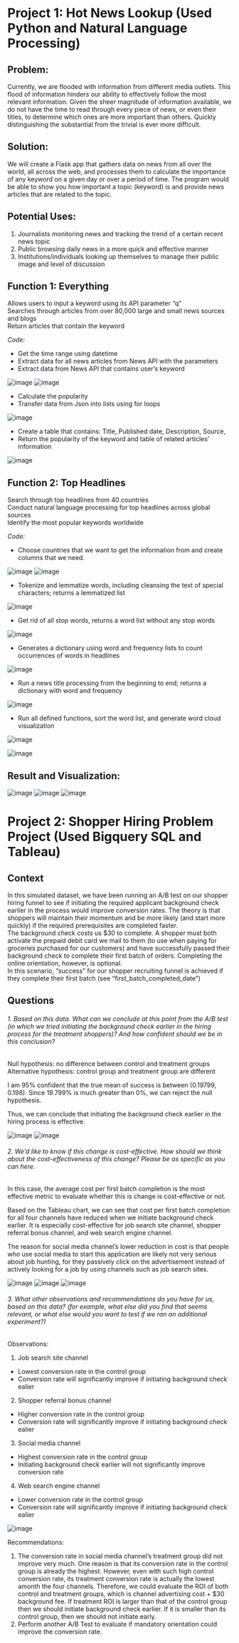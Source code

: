 # Project 1: Hot News Lookup (Used Python and Natural Language Processing)

## Problem:
Currently, we are flooded with information from different media outlets. This flood of information hinders our ability to effectively follow the most relevant information. Given the sheer magnitude of information available, we do not have the time to read through every piece of news, or even their titles, to determine which ones are more important than others. Quickly distinguishing the substantial from the trivial is ever more difficult.

## Solution:
We will create a Flask app that gathers data on news from all over the world, all across the web, and processes them to calculate the importance of any keyword on a given day or over a period of time. The program would be able to show you how important a topic (keyword) is and provide news articles that are related to the topic.

## Potential Uses:
1. Journalists monitoring news and tracking the trend of a certain recent news topic
2. Public browsing daily news in a more quick and effective manner
3. Institutions/individuals looking up themselves to manage their public image and level of discussion

## Function 1: Everything
Allows users to input a keyword using its API parameter “q” <br>
Searches through articles from over 80,000 large and small news sources and blogs <br>
Return articles that contain the keyword <br>

*Code:*
  - Get the time range using datetime 
  - Extract data for all news articles from News API with the parameters
  - Extract data from News API that contains user’s keyword
 
![image](https://user-images.githubusercontent.com/120151846/206617246-67a0f938-094a-4736-8fa2-a00633e6e766.png)
![image](https://user-images.githubusercontent.com/120151846/206617408-13947833-3e16-4a38-947e-4c6079ebac21.png)

  - Calculate the popularity
  - Transfer data from Json into lists using for loops
 
![image](https://user-images.githubusercontent.com/120151846/206617522-eb1823bb-8683-4715-98ed-433bd909f834.png)

  - Create a table that contains: Title, Published date, Description, Source, 
  - Return the popularity of the keyword and table of related articles’ information
 
 ![image](https://user-images.githubusercontent.com/120151846/206617821-0f558f8a-ede3-4ff2-bafb-45f06ec8ed49.png)
 
## Function 2: Top Headlines
Search through top headlines from 40 countries <br>
Conduct natural language processing for top headlines across global sources <br>
Identify the most popular keywords worldwide <br>

*Code:*
  - Choose countries that we want to get the information from and create columns that we need.
 
 ![image](https://user-images.githubusercontent.com/120151846/206617974-64603f74-006a-49eb-b16a-75c6d6caaed7.png)
 ![image](https://user-images.githubusercontent.com/120151846/206618036-525bc2e7-350a-45cf-9682-209ceed067e6.png)
 
  - Tokenize and lemmatize words, including cleansing the text of special characters; returns a lemmatized list
 
![image](https://user-images.githubusercontent.com/120151846/206618111-4402a141-d9e8-47b6-925f-2f360566e681.png)

  - Get rid of all stop words, returns a word list without any stop words
 
![image](https://user-images.githubusercontent.com/120151846/206618190-132842e2-b9df-405f-bc3f-d7b9439d88cc.png)

  - Generates a dictionary using word and frequency lists to count occurrences of words in headlines
 
 ![image](https://user-images.githubusercontent.com/120151846/206618287-b56b36d7-5ff6-4cb8-8204-b708628fee96.png)
 
  - Run a news title processing from the beginning to end; returns a dictionary with word and frequency
 
![image](https://user-images.githubusercontent.com/120151846/206618357-f7d4c995-e22e-4577-baf5-d605cbb90f83.png)

  - Run all defined functions, sort the word list, and generate word cloud visualization
 
![image](https://user-images.githubusercontent.com/120151846/206618411-8adb98b1-dfd9-4841-bfc2-882dd0a6d919.png)

![image](https://user-images.githubusercontent.com/120151846/206618458-07d399e1-11af-43f2-b2f9-3e82094860d8.png)

## Result and Visualization:

![image](https://user-images.githubusercontent.com/120151846/206618571-7d851bf7-a7a0-4e76-94bd-2bf55009d868.png)
![image](https://user-images.githubusercontent.com/120151846/206618601-b9542606-5400-4077-b689-d908b034bbd5.png)
![image](https://user-images.githubusercontent.com/120151846/206618640-70c5f88d-ab93-4543-9290-759f211a1783.png)


# Project 2: Shopper Hiring Problem Project (Used Bigquery SQL and Tableau)

## Context
In this simulated dataset, we have been running an A/B test on our shopper hiring funnel to see if initiating the required applicant background check earlier in the process would improve conversion rates. The theory is that shoppers will maintain their momentum and be more likely (and start more quickly) if the required prerequisites are completed faster. <br>
The background check costs us $30 to complete. A shopper must both activate the prepaid debit card we mail to them (to use when paying for groceries purchased for our customers) and have successfully passed their background check to complete their first batch of orders. Completing the online orientation, however, is optional. <br>
In this scenario, “success” for our shopper recruiting funnel is achieved if they complete their first batch (see “first_batch_completed_date”)

## Questions
###### 1. Based on this data. What can we conclude at this point from the A/B test (in which we tried initiating the background check earlier in the hiring process for the treatment shoppers)? And how confident should we be in this conclusion?

Null hypothesis: no difference between control and treatment groups <br>
Alternative hypothesis: control group and treatment group are different <br>

I am 95% confident that the true mean of success is between (0.19799, 0.198). Since 19.799% is much greater than 0%, we can reject the null hypothesis. <br>

Thus, we can conclude that initiating the background check earlier in the hiring process is effective.

![image](https://user-images.githubusercontent.com/120151846/206619891-f5a82098-d6e9-4706-b929-c89abb4b82af.png)
![image](https://user-images.githubusercontent.com/120151846/206619935-f79b788e-671b-4e02-8415-635e286a2a7d.png)

###### 2. We’d like to know if this change is cost-effective. How should we think about the cost-effectiveness of this change? Please be as specific as you can here.

In this case, the average cost per first batch completion is the most effective metric to evaluate whether this is change is cost-effective or not. <br>

Based on the Tableau chart, we can see that cost per first batch completion for all four channels have reduced when we initiate background check earlier. It is especially cost-effective for job search site channel, shopper referral bonus channel, and web search engine channel. <br>

The reason for social media channel’s lower reduction in cost is that people who use social media to start this application are likely not very serious about job hunting, for they passively click on the advertisement instead of actively looking for a job by using channels such as job search sites.

![image](https://user-images.githubusercontent.com/120151846/206620172-3b34aa98-1fea-4138-b81e-399d0a331ff5.png)
![image](https://user-images.githubusercontent.com/120151846/206620200-557aa134-e790-4ec8-b2ac-718aa8403c8f.png)
![image](https://user-images.githubusercontent.com/120151846/206620246-c0f52c34-96d2-4c18-99b9-66b966f0f3e0.png)

###### 3. What other observations and recommendations do you have for us, based on this data? (for example, what else did you find that seems relevant, or what else would you want to test if we ran an additional experiment?)

Observations:
1. Job search site channel
  - Lowest conversion rate in the control group
  - Conversion rate will significantly improve if initiating background check ealier
2. Shopper referral bonus channel
  - Higher conversion rate in the control group
  - Conversion rate will significantly improve if initiating background check ealier
3. Social media channel
  - Highest conversion rate in the control group
  -  Initiating background check earlier will not significantly improve conversion rate
4. Web search engine channel
- Lower conversion rate in the control group
- Conversion rate will significantly improve if initiating background check ealier

![image](https://user-images.githubusercontent.com/120151846/206620882-3794745d-3c4b-4712-877c-7f2f851b738b.png)

Recommendations:
1. The conversion rate in social media channel’s treatment group did not improve very much. One reason is that its conversion rate in the control group is already the highest. However, even with such high control conversion rate, its treatment conversion rate is actually the lowest amonth the four channels. Therefore, we could evaluate the ROI of both control and treatment groups, which is channel advertising cost + $30 background fee. If treatment ROI is larger than that of the control group then we should initiate background check earlier. If it is smaller than its control group, then we should not initiate early.
2. Perform another A/B Test to evaluate if mandatory orientation could improve the conversion rate.




